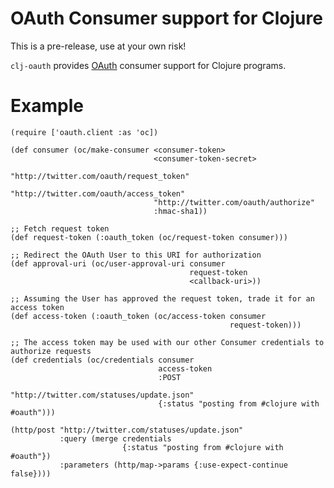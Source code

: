 # OAuth Consumer support for Clojure #

This is a pre-release, use at your own risk!

`clj-oauth` provides [OAuth](http://oauth.net) consumer support for Clojure programs.


# Example #

    (require ['oauth.client :as 'oc])
    
    (def consumer (oc/make-consumer <consumer-token>
                                    <consumer-token-secret>
                                    "http://twitter.com/oauth/request_token"
                                    "http://twitter.com/oauth/access_token"
                                    "http://twitter.com/oauth/authorize"
                                    :hmac-sha1))

    ;; Fetch request token
    (def request-token (:oauth_token (oc/request-token consumer)))

    ;; Redirect the OAuth User to this URI for authorization
    (def approval-uri (oc/user-approval-uri consumer 
                                            request-token
                                            <callback-uri>))

    ;; Assuming the User has approved the request token, trade it for an access token
    (def access-token (:oauth_token (oc/access-token consumer
                                                     request-token)))

    ;; The access token may be used with our other Consumer credentials to authorize requests
    (def credentials (oc/credentials consumer
                                     access-token
                                     :POST
                                     "http://twitter.com/statuses/update.json"
                                     {:status "posting from #clojure with #oauth")))

    (http/post "http://twitter.com/statuses/update.json" 
               :query (merge credentials 
                             {:status "posting from #clojure with #oauth"})
               :parameters (http/map->params {:use-expect-continue false})))
                                         
